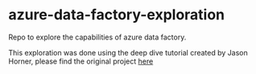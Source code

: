 # azure-data-factory-exploration
Repo to explore the capabilities of azure data factory.
  
This exploration was done using the deep dive tutorial created by Jason Horner, please find the original project [here](https://github.com/jasonhorner/adfdeepdive/tree/master/Labs)
